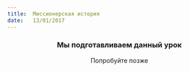 ```yaml
---
title:  Миссионерская история
date:   13/01/2017
---
```


### <center>Мы подготавливаем данный урок</center>
<center>Попробуйте позже</center>